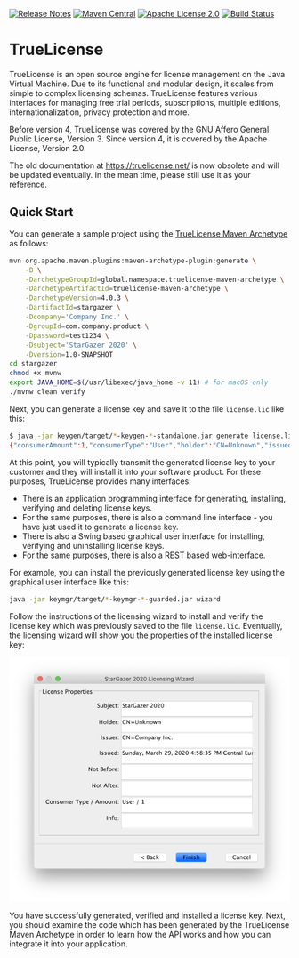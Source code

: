 [![Release Notes](https://img.shields.io/github/release/christian-schlichtherle/truelicense.svg)](https://github.com/christian-schlichtherle/truelicense/releases/latest)
[![Maven Central](https://img.shields.io/maven-central/v/global.namespace.truelicense/truelicense.svg)](http://search.maven.org/#search%7Cga%7C1%7Cg%3A%22global.namespace.truelicense%22) 
[![Apache License 2.0](https://img.shields.io/github/license/christian-schlichtherle/truelicense.svg)](https://www.apache.org/licenses/LICENSE-2.0)
[![Build Status](https://api.travis-ci.org/christian-schlichtherle/truelicense.svg)](https://travis-ci.org/christian-schlichtherle/truelicense)

# TrueLicense 

TrueLicense is an open source engine for license management on the Java Virtual Machine.
Due to its functional and modular design, it scales from simple to complex licensing schemas.
TrueLicense features various interfaces for managing free trial periods, subscriptions, multiple editions,
internationalization, privacy protection and more.

Before version 4, TrueLicense was covered by the GNU Affero General Public License, Version 3.
Since version 4, it is covered by the Apache License, Version 2.0.

The old documentation at https://truelicense.net/ is now obsolete and will be updated eventually.
In the mean time, please still use it as your reference.

## Quick Start

You can generate a sample project using the
[TrueLicense Maven Archetype](https://github.com/christian-schlichtherle/truelicense-maven-archetype) as follows:

```bash
mvn org.apache.maven.plugins:maven-archetype-plugin:generate \
    -B \
    -DarchetypeGroupId=global.namespace.truelicense-maven-archetype \
    -DarchetypeArtifactId=truelicense-maven-archetype \
    -DarchetypeVersion=4.0.3 \
    -DartifactId=stargazer \
    -Dcompany='Company Inc.' \
    -DgroupId=com.company.product \
    -Dpassword=test1234 \
    -Dsubject='StarGazer 2020' \
    -Dversion=1.0-SNAPSHOT
cd stargazer
chmod +x mvnw
export JAVA_HOME=$(/usr/libexec/java_home -v 11) # for macOS only
./mvnw clean verify
```

Next, you can generate a license key and save it to the file `license.lic` like this:

```bash
$ java -jar keygen/target/*-keygen-*-standalone.jar generate license.lic -output -
{"consumerAmount":1,"consumerType":"User","holder":"CN=Unknown","issued":1565085418292,"issuer":"CN=Company Inc.","subject":"StarGazer 2020"}
```

At this point, you will typically transmit the generated license key to your customer and they will install it into
your software product.
For these purposes, TrueLicense provides many interfaces:

+ There is an application programming interface for generating, installing, verifying and deleting license keys.
+ For the same purposes, there is also a command line interface - you have just used it to generate a license key.
+ There is also a Swing based graphical user interface for installing, verifying and uninstalling license keys.  
+ For the same purposes, there is also a REST based web-interface.

For example, you can install the previously generated license key using the graphical user interface like this:

```bash
java -jar keymgr/target/*-keymgr-*-guarded.jar wizard
```

Follow the instructions of the licensing wizard to install and verify the license key which was previously saved to the
file `license.lic`.
Eventually, the licensing wizard will show you the properties of the installed license key:

![Licensing Wizard Step 4](docs/.vuepress/public/image/wizard-4.png)

You have successfully generated, verified and installed a license key.
Next, you should examine the code which has been generated by the TrueLicense Maven Archetype in order to learn how the
API works and how you can integrate it into your application.